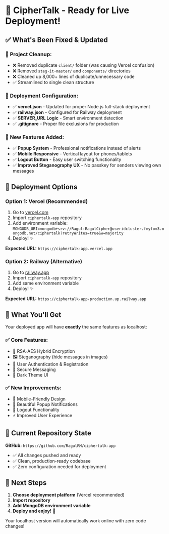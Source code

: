 # 🎯 CipherTalk - Ready for Live Deployment!

## ✅ What's Been Fixed & Updated

### 🧹 **Project Cleanup:**
- ❌ Removed duplicate `client/` folder (was causing Vercel confusion)
- ❌ Removed `steg-it-master/` and `components/` directories  
- ❌ Cleaned up 8,000+ lines of duplicate/unnecessary code
- ✅ Streamlined to single clean structure

### 🔧 **Deployment Configuration:**
- ✅ **vercel.json** - Updated for proper Node.js full-stack deployment
- ✅ **railway.json** - Configured for Railway deployment
- ✅ **SERVER_URL Logic** - Smart environment detection
- ✅ **.gitignore** - Proper file exclusions for production

### 🎨 **New Features Added:**
- ✅ **Popup System** - Professional notifications instead of alerts
- ✅ **Mobile Responsive** - Vertical layout for phones/tablets
- ✅ **Logout Button** - Easy user switching functionality  
- ✅ **Improved Steganography UX** - No passkey for senders viewing own messages

## 🚀 Deployment Options

### Option 1: Vercel (Recommended)
1. Go to [vercel.com](https://vercel.com)
2. Import `ciphertalk-app` repository
3. Add environment variable: `MONGODB_URI=mongodb+srv://Ragul:RagulCipher@useridcluster.fmyfom3.mongodb.net/ciphertalk?retryWrites=true&w=majority`
4. Deploy! ✨

**Expected URL:** `https://ciphertalk-app.vercel.app`

### Option 2: Railway (Alternative) 
1. Go to [railway.app](https://railway.app)
2. Import `ciphertalk-app` repository  
3. Add same environment variable
4. Deploy! ✨

**Expected URL:** `https://ciphertalk-app-production.up.railway.app`

## 🎯 What You'll Get

Your deployed app will have **exactly** the same features as localhost:

### ✅ **Core Features:**
- 🔐 RSA-AES Hybrid Encryption
- 🖼️ Steganography (hide messages in images)
- 👤 User Authentication & Registration
- 💬 Secure Messaging
- 🌙 Dark Theme UI

### ✅ **New Improvements:**
- 📱 Mobile-Friendly Design
- 🔔 Beautiful Popup Notifications
- 🚪 Logout Functionality
- ⚡ Improved User Experience

## 🔗 Current Repository State

**GitHub:** `https://github.com/RagulRM/ciphertalk-app`
- ✅ All changes pushed and ready
- ✅ Clean, production-ready codebase
- ✅ Zero configuration needed for deployment

## 🎉 Next Steps

1. **Choose deployment platform** (Vercel recommended)
2. **Import repository** 
3. **Add MongoDB environment variable**
4. **Deploy and enjoy!** 🚀

Your localhost version will automatically work online with zero code changes!
